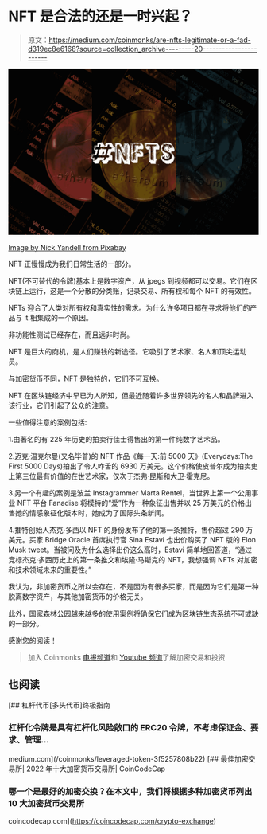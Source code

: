 # NFT 是合法的还是一时兴起？

> 原文：<https://medium.com/coinmonks/are-nfts-legitimate-or-a-fad-d319ec8e6168?source=collection_archive---------20----------------------->

![](img/c938396c9cf112d2d7de13b54b3ff0af.png)

[Image by Nick Yandell from Pixabay](https://pixabay.com/images/id-6795915/)

NFT 正慢慢成为我们日常生活的一部分。

NFT(不可替代的令牌)基本上是数字资产，从 jpegs 到视频都可以交易。它们在区块链上运行，这是一个分散的分类账，记录交易、所有权和每个 NFT 的有效性。

NFTs 迎合了人类对所有权和真实性的需求。为什么许多项目都在寻求将他们的产品与 it 相集成的一个原因。

非功能性测试已经存在，而且远非时尚。

NFT 是巨大的商机，是人们赚钱的新途径。它吸引了艺术家、名人和顶尖运动员。

与加密货币不同，NFT 是独特的，它们不可互换。

NFT 在区块链经济中早已为人所知，但最近随着许多世界领先的名人和品牌进入该行业，它们引起了公众的注意。

一些值得注意的案例包括:

1.由著名的有 225 年历史的拍卖行佳士得售出的第一件纯数字艺术品。

2.迈克·温克尔曼(又名毕普)的 NFT 作品《每一天:前 5000 天》(Everydays:The First 5000 Days)拍出了令人咋舌的 6930 万美元。这个价格使皮普尔成为拍卖史上第三位最有价值的在世艺术家，仅次于杰弗·昆斯和大卫·霍克尼。

3.另一个有趣的案例是波兰 Instagrammer Marta Rentel，当世界上第一个公用事业 NFT 平台 Fanadise 将模特的“爱”作为一种象征出售并以 25 万美元的价格出售她的情感象征化版本时，她成为了国际头条新闻。

4.推特创始人杰克·多西以 NFT 的身份发布了他的第一条推特，售价超过 290 万美元。买家 Bridge Oracle 首席执行官 Sina Estavi 也出价购买了 NFT 版的 Elon Musk tweet。当被问及为什么选择出价这么高时，Estavi 简单地回答道，“通过竞标杰克·多西历史上的第一条推文和埃隆·马斯克的 NFT，我想强调 NFTs 对加密和技术领域未来的重要性。”

我认为，非加密货币之所以会存在，不是因为有很多买家，而是因为它们是第一种脱离数字资产，与其他加密货币的价格无关。

此外，国家森林公园越来越多的使用案例将确保它们成为区块链生态系统不可或缺的一部分。

感谢您的阅读！

> 加入 Coinmonks [电报频道](https://t.me/coincodecap)和 [Youtube 频道](https://www.youtube.com/c/coinmonks/videos)了解加密交易和投资

## 也阅读

[](/coinmonks/leveraged-token-3f5257808b22) [## 杠杆代币[多头代币]终极指南

### 杠杆化令牌是具有杠杆化风险敞口的 ERC20 令牌，不考虑保证金、要求、管理…

medium.com](/coinmonks/leveraged-token-3f5257808b22) [](https://coincodecap.com/crypto-exchange) [## 最佳加密交易所| 2022 年十大加密货币交易所| CoinCodeCap

### 哪一个是最好的加密交换？在本文中，我们将根据多种加密货币列出 10 大加密货币交易所

coincodecap.com](https://coincodecap.com/crypto-exchange)